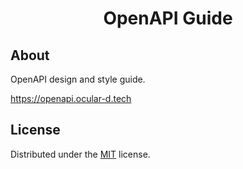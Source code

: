 <div align="center">

# OpenAPI Guide

</div>

## About

OpenAPI design and style guide.

https://openapi.ocular-d.tech

## License

Distributed under the [MIT](https://choosealicense.com/licenses/mit/ "Link to MIT license") license.